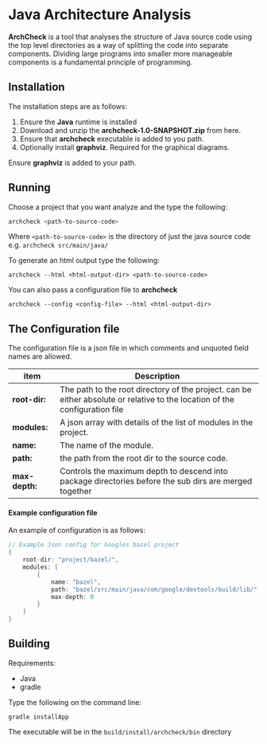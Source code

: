 # Java Architecture Analysis

**ArchCheck** is a tool that analyses the structure of Java source code using the top level directories 
as a way of splitting the code into separate components.
Dividing large programs into smaller more manageable components is a fundamental principle of programming.

## Installation

The installation steps are as follows:

1. Ensure the **Java** runtime is installed
1. Download and unzip the **archcheck-1.0-SNAPSHOT.zip** from here.
1. Ensure that **archcheck** executable is added to you path.
1. Optionally install **graphviz**. Required for the graphical diagrams.

Ensure **graphviz** is added to your path.

##  Running

Choose a project that you want analyze and the type the following:

```bash
archcheck <path-to-source-code>
```

Where `<path-to-source-code>` is the directory of just the java source code e.g. `archcheck src/main/java/`

To generate an html output type the following:


    archcheck --html <html-output-dir> <path-to-source-code>



You can also pass a configuration file to **archcheck**

    archcheck --config <config-file> --html <html-output-dir>


## The Configuration file

The configuration file is a json file in which comments and unquoted field names are allowed.

 item        | Description             |
-------------|-------------|
 **root-dir:**     | The path to the root directory of the project. can be either absolute or relative to the location of the configuration file   |
 **modules:**      | A json array with details of the list of modules in the project.       |
 **name:** | The name of the module.       |
 **path:** | the path from the root dir to the source code.        |
 **max-depth:** | Controls the maximum depth to descend into package directories before the sub dirs are merged together       |


#### Example configuration file

An example of configuration is as follows:

```groovy
// Example Json config for Googles bazel project
{
    root-dir: "project/bazel/",
    modules: [
        {
            name: "bazel",
            path: "bazel/src/main/java/com/google/devtools/build/lib/",
            max-depth: 0
        }
    ]
}
```

## Building 

Requirements:

* Java
* gradle

Type the following on the command line:

    gradle installApp
    
The executable will be in the `build/install/archcheck/bin` directory
